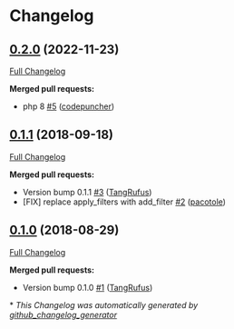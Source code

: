 # Changelog

## [0.2.0](https://github.com/itinerisltd/itineris-disable-xml-rpc/tree/0.2.0) (2022-11-23)

[Full Changelog](https://github.com/itinerisltd/itineris-disable-xml-rpc/compare/0.1.1...0.2.0)

**Merged pull requests:**

- php 8 [\#5](https://github.com/ItinerisLtd/itineris-disable-xml-rpc/pull/5) ([codepuncher](https://github.com/codepuncher))

## [0.1.1](https://github.com/itinerisltd/itineris-disable-xml-rpc/tree/0.1.1) (2018-09-18)

[Full Changelog](https://github.com/itinerisltd/itineris-disable-xml-rpc/compare/0.1.0...0.1.1)

**Merged pull requests:**

- Version bump 0.1.1 [\#3](https://github.com/ItinerisLtd/itineris-disable-xml-rpc/pull/3) ([TangRufus](https://github.com/TangRufus))
- \[FIX\] replace apply\_filters with add\_filter [\#2](https://github.com/ItinerisLtd/itineris-disable-xml-rpc/pull/2) ([pacotole](https://github.com/pacotole))

## [0.1.0](https://github.com/itinerisltd/itineris-disable-xml-rpc/tree/0.1.0) (2018-08-29)

[Full Changelog](https://github.com/itinerisltd/itineris-disable-xml-rpc/compare/07838e9039a73844237098dc8472d7f740604aff...0.1.0)

**Merged pull requests:**

- Version bump 0.1.0 [\#1](https://github.com/ItinerisLtd/itineris-disable-xml-rpc/pull/1) ([TangRufus](https://github.com/TangRufus))



\* *This Changelog was automatically generated by [github_changelog_generator](https://github.com/github-changelog-generator/github-changelog-generator)*
